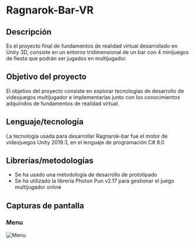 # Ragnarok-Bar-VR
## Descripción
Es el proyecto final de fundamentos de realidad virtual desarrollado en Unity 3D, consiste en un entorno tridimensional de un bar con 4 minijuegos de fiesta que podrán ser jugados en multijugador.
## Objetivo del proyecto
El objetivo del proyecto consiste en explorar tecnologías de desarrollo de videojuegos multijugador e implementarlas junto con los conocimientos adquiridos de fundamentos de realidad virtual.
## Lenguaje/tecnología
La tecnología usada para desarrollar Ragnarok-bar fue el motor de videojuegos Unity 2019.3, en el lenguaje de programación C# 8.0
## Librerías/metodologías
- Se ha usado una metodología de desarrollo de prototipado
- Se ha utilizado la librería Photon Pun v2.17 para gestionar el juego multijugador online
## Capturas de pantalla
### Menu
![Menu](https://user-images.githubusercontent.com/48640697/111044723-43697b80-8418-11eb-85e8-cb3377b7a815.jpg)
